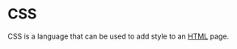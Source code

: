 # CSS

CSS is a language that can be used to add style to an [HTML](/wiki/HTML) page.



        
        
        